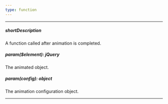 ```yaml
---
type: function
---
```

---
##### shortDescription
A function called after animation is completed.

##### param($element): jQuery
The animated object.

##### param(config): object
The animation configuration object.

---

